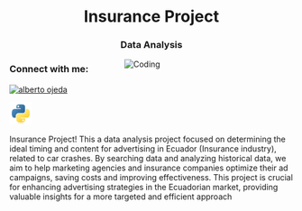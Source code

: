 <h1 align="center"> Insurance Project </h1>
<h3 align="center"> Data Analysis </h3>
<img align="right" alt="Coding" width="300" src="https://media.giphy.com/media/l0MYus07zLuBYmCNq/giphy.gif">


<h3 align="left">Connect with me:</h3>
<p align="left">
  <a href="https://www.linkedin.com/in/alberto-ojeda-02174b219/" target="_blank">
    <img align="center" src="https://raw.githubusercontent.com/rahuldkjain/github-profile-readme-generator/master/src/images/icons/Social/linked-in-alt.svg" alt="alberto ojeda" height="30" width="40" />
  </a>
</p>
<img src="https://raw.githubusercontent.com/devicons/devicon/master/icons/python/python-original.svg" alt="python" width="40" height="40"/>

Insurance Project!
This a data analysis project focused on determining the ideal timing and content for advertising in Ecuador (Insurance industry), related to car crashes. By searching data and analyzing historical data, we aim to help marketing agencies and insurance companies optimize their ad campaigns, saving costs and improving effectiveness. This project is crucial for enhancing advertising strategies in the Ecuadorian market, providing valuable insights for a more targeted and efficient approach

